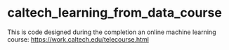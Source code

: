 # caltech_learning_from_data_course
This is code designed during the completion an online machine learning course: https://work.caltech.edu/telecourse.html
